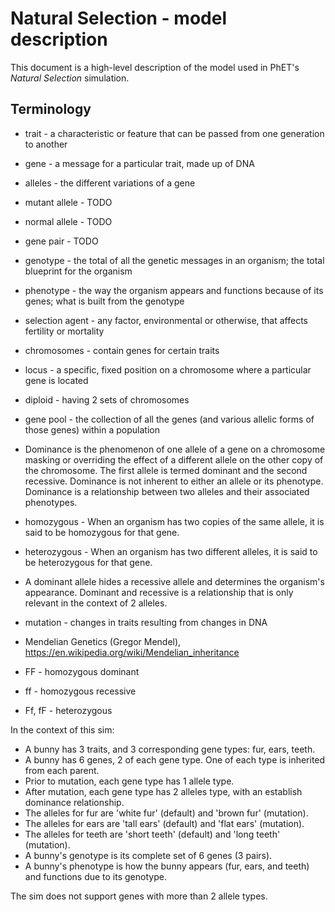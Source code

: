 # Natural Selection - model description

This document is a high-level description of the model used in PhET's _Natural Selection_ simulation.

## Terminology

* trait - a characteristic or feature that can be passed from one generation to another
* gene - a message for a particular trait, made up of DNA
* alleles - the different variations of a gene
* mutant allele - TODO
* normal allele - TODO
* gene pair - TODO
* genotype - the total of all the genetic messages in an organism; the total blueprint for the organism
* phenotype - the way the organism appears and functions because of its genes; what is built from the genotype
* selection agent - any factor, environmental or otherwise, that affects fertility or mortality
* chromosomes - contain genes for certain traits
* locus - a specific, fixed position on a chromosome where a particular gene is located
* diploid - having 2 sets of chromosomes
* gene pool - the collection of all the genes (and various allelic forms of those genes) within a population
* Dominance is the phenomenon of one allele of a gene on a chromosome masking or overriding the effect of a 
different allele on the other copy of the chromosome. The first allele is termed dominant and the second 
recessive. Dominance is not inherent to either an allele or its phenotype. Dominance is a relationship between 
two alleles and their associated phenotypes. 
* homozygous - When an organism has two copies of the same allele, it is said to be homozygous for that gene.
* heterozygous - When an organism has two different alleles, it is said to be heterozygous for that gene.

* A dominant allele hides a recessive allele and determines the organism's appearance. Dominant and 
recessive is a relationship that is only relevant in the context of 2 alleles.

* mutation - changes in traits resulting from changes in DNA
* Mendelian Genetics (Gregor Mendel), https://en.wikipedia.org/wiki/Mendelian_inheritance

* FF - homozygous dominant
* ff - homozygous recessive
* Ff, fF - heterozygous

In the context of this sim:

* A bunny has 3 traits, and 3 corresponding gene types: fur, ears, teeth.
* A bunny has 6 genes, 2 of each gene type.  One of each type is inherited from each parent.
* Prior to mutation, each gene type has 1 allele type.
* After mutation, each gene type has 2 alleles type, with an establish dominance relationship. 
* The alleles for fur are 'white fur' (default) and 'brown fur' (mutation).
* The alleles for ears are 'tall ears' (default) and 'flat ears' (mutation).
* The alleles for teeth are 'short teeth' (default) and 'long teeth' (mutation).
* A bunny's genotype is its complete set of 6 genes (3 pairs).
* A bunny's phenotype is how the bunny appears (fur, ears, and teeth) and functions due to its genotype.

The sim does not support genes with more than 2 allele types.